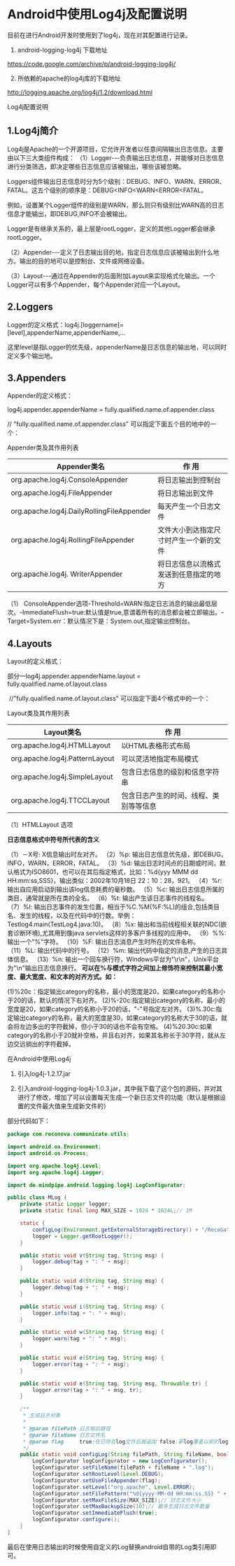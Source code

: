 # Android中使用Log4j及配置说明

目前在进行Android开发时使用到了log4j，现在对其配置进行记录。

1. android-logging-log4j 下载地址

https://code.google.com/archive/p/android-logging-log4j/

2. 所依赖的apache的log4j库的下载地址

http://logging.apache.org/log4j/1.2/download.html

Log4j配置说明

## 1.Log4j简介

​    Log4j是Apache的一个开源项目，它允许开发者以任意间隔输出日志信息。主要由以下三大类组件构成：
   （1）Logger---负责输出日志信息，并能够对日志信息进行分类筛选，即决定哪些日志信息应该被输出，哪些该被忽略。

​            Loggers组件输出日志信息时分为5个级别：DEBUG、INFO、WARN、ERROR、FATAL。这五个级别的顺序是：DEBUG<INFO<WARN<ERROR<FATAL。

​            例如，设置某个Logger组件的级别是WARN，那么则只有级别比WARN高的日志信息才能输出，即DEBUG,INFO不会被输出。

​            Logger是有继承关系的，最上层是rootLogger，定义的其他Logger都会继承rootLogger。

  （2）Appender---定义了日志输出目的地，指定日志信息应该被输出到什么地方。输出的目的地可以是控制台、文件或网络设备。

  （3）Layout---通过在Appender的后面附加Layout来实现格式化输出。一个Logger可以有多个Appender，每个Appender对应一个Layout。

## 2.Loggers

Logger的定义格式：log4j.[loggername]=[level],appenderName,appenderName,…

这里level是指Logger的优先级，appenderName是日志信息的输出地，可以同时定义多个输出地。

## 3.Appenders

Appender的定义格式：

log4j.appender.appenderName = fully.qualified.name.of.appender.class  

// "fully.qualified.name.of.appender.class" 可以指定下面五个目的地中的一个：

Appender类及其作用列表

| Appender类名                              | 作 用                                  |
| ----------------------------------------- | -------------------------------------- |
| org.apache.log4j.ConsoleAppender          | 将日志输出到控制台                     |
| org.apache.log4j.FileAppender             | 将日志输出到文件                       |
| org.apache.log4j.DailyRollingFileAppender | 每天产生一个日志文件                   |
| org.apache.log4j.RollingFileAppender      | 文件大小到达指定尺寸时产生一个新的文件 |
| org.apache.log4j. WriterAppender          | 将日志信息以流格式发送到任意指定的地方 |


（1） ConsoleAppender选项-Threshold=WARN:指定日志消息的输出最低层次。-ImmediateFlush=true:默认值是true,意谓着所有的消息都会被立即输出。-Target=System.err：默认情况下是：System.out,指定输出控制台。

## 4.Layouts

Layout的定义格式：

部分一log4j.appender.appenderName.layout = fully.qualified.name.of.layout.class

​              //"fully.qualified.name.of.layout.class" 可以指定下面4个格式中的一个：

Layout类及其作用列表

| Layout类名                     | 作 用                                  |
| ------------------------------ | -------------------------------------- |
| org.apache.log4j.HTMLLayout    | 以HTML表格形式布局                     |
| org.apache.log4j.PatternLayout | 可以灵活地指定布局模式                 |
| org.apache.log4j.SimpleLayout  | 包含日志信息的级别和信息字符串         |
| org.apache.log4j.TTCCLayout    | 包含日志产生的时间、线程、类别等等信息 |

（1）HTMLLayout 选项

**日志信息格式中符号所代表的含义**

（1）－X号: X信息输出时左对齐。
（2）%p: 输出日志信息优先级，即DEBUG，INFO，WARN，ERROR，FATAL。
（3）%d: 输出日志时间点的日期或时间，默认格式为ISO8601，也可以在其后指定格式，比如：%d{yyy MMM dd HH:mm:ss,SSS}，输出类似：2002年10月18日 22：10：28，921。
（4）%r: 输出自应用启动到输出该log信息耗费的毫秒数。
（5）%c: 输出日志信息所属的类目，通常就是所在类的全名。
（6）%t: 输出产生该日志事件的线程名。
（7）%l: 输出日志事件的发生位置，相当于%C.%M(%F:%L)的组合,包括类目名、发生的线程，以及在代码中的行数。举例：Testlog4.main(TestLog4.java:10)。
（8）%x: 输出和当前线程相关联的NDC(嵌套诊断环境),尤其用到像java servlets这样的多客户多线程的应用中。
（9）%%: 输出一个"%"字符。
（10）%F: 输出日志消息产生时所在的文件名称。
（11）%L: 输出代码中的行号。
（12）%m: 输出代码中指定的消息,产生的日志具体信息。
（13）%n: 输出一个回车换行符，Windows平台为"\r\n"，Unix平台为"\n"输出日志信息换行。
**可以在%与模式字符之间加上修饰符来控制其最小宽度、最大宽度、和文本的对齐方式。如：**

(1)%20c：指定输出category的名称，最小的宽度是20，如果category的名称小于20的话，默认的情况下右对齐。
(2)%-20c:指定输出category的名称，最小的宽度是20，如果category的名称小于20的话，"-"号指定左对齐。
(3)%.30c:指定输出category的名称，最大的宽度是30，如果category的名称大于30的话，就会将左边多出的字符截掉，但小于30的话也不会有空格。
(4)%20.30c:如果category的名称小于20就补空格，并且右对齐，如果其名称长于30字符，就从左边交远销出的字符截掉。


在Android中使用Log4j

1. 引入log4j-1.2.17.jar

2. 引入android-logging-log4j-1.0.3.jar，其中我下载了这个包的源码，并对其进行了修改，增加了可以设置每天生成一个新日志文件的功能（默认是根据设置的文件最大值来生成新文件的）

部分代码如下：

```java
package com.reconova.communicate.utils;

import android.os.Environment;
import android.os.Process;

import org.apache.log4j.Level;
import org.apache.log4j.Logger;

import de.mindpipe.android.logging.log4j.LogConfigurator;

public class MLog {
    private static Logger logger;
    private static final long MAX_SIZE = 1024 * 1024L;// 1M

    static {
        configLog(Environment.getExternalStorageDirectory() + "/RecoGateData/RecoLogger/Log/", "reco_log", true);
        logger = Logger.getRootLogger();
    }

    public static void v(String tag, String msg) {
        logger.debug(tag + ": " + msg);
    }

    public static void d(String tag, String msg) {
        logger.debug(tag + ": " + msg);
    }

    public static void i(String tag, String msg) {
        logger.info(tag + ": " + msg);
    }

    public static void w(String tag, String msg) {
        logger.warn(tag + ": " + msg);
    }

    public static void e(String tag, String msg) {
        logger.error(tag + ": " + msg);
    }

    public static void e(String tag, String msg, Throwable tr) {
        logger.error(tag + ": " + msg, tr);
    }

    /**
     * 生成日志对象
     *
     * @param filePath 日志输出路径
     * @param fileName 日志文件名
     * @param flag     true:在已存在log文件后面追加 false:新log覆盖以前的log
     */
    public static void configLog(String filePath, String fileName, boolean flag) {
        LogConfigurator logConfigurator = new LogConfigurator();
        logConfigurator.setFileName(filePath + fileName + ".log");
        logConfigurator.setRootLevel(Level.DEBUG);
        logConfigurator.setUseFileAppender(flag);
        logConfigurator.setLevel("org.apache", Level.ERROR);
        logConfigurator.setFilePattern("%d{yyyy-MM-dd HH:mm:ss.SS} " + +Process.myPid() + "-%t/%p/%m%n");// 设置日志文件格式
        logConfigurator.setMaxFileSize(MAX_SIZE);// 日志文件大小
        logConfigurator.setMaxBackupSize(10);// 最多生成日志文件数量
        logConfigurator.setImmediateFlush(true);
        logConfigurator.configure();
    }
}

```


最后在使用日志输出的时候使用自定义的Log替换android自带的Log类引用即可。